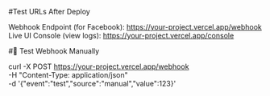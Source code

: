 #Test URLs After Deploy

Webhook Endpoint (for Facebook):
https://your-project.vercel.app/webhook
Live UI Console (view logs):
https://your-project.vercel.app/console


#🧪 Test Webhook Manually

curl -X POST https://your-project.vercel.app/webhook \
-H "Content-Type: application/json" \
-d '{"event":"test","source":"manual","value":123}'

